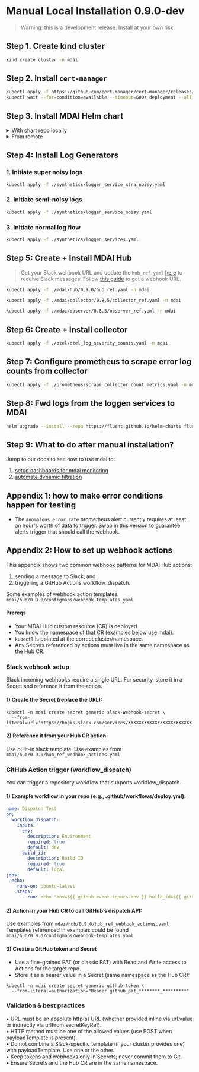 # Manual Local Installation 0.9.0-dev
> Warning: this is a development release. Install at your own risk.

## Step 1. Create kind cluster

```sh
kind create cluster -n mdai
```

## Step 2. Install `cert-manager`

```sh
kubectl apply -f https://github.com/cert-manager/cert-manager/releases/latest/download/cert-manager.yaml
kubectl wait --for=condition=available --timeout=600s deployment --all -n cert-manager
```

## Step 3. Install MDAI Helm chart

<details>

<summary>With chart repo locally</summary>  

* Checkout the desired version of [mdai-hub](https://github.com/DecisiveAI/mdai-hub)   
* Update values.yaml if needed.  
* Run:

```sh
helm upgrade --install mdai ../mdai-hub \
  --namespace mdai \
  --create-namespace \
  --wait-for-jobs \
  --cleanup-on-fail \
  --set mdai-s3-logs-reader.enabled=false \
  -f ../mdai-hub/values.yaml
```
</details>

<details>

<summary>From remote</summary>

```sh
  helm upgrade --install mdai oci://ghcr.io/decisiveai/mdai-hub \
  --version 0.9.0-dev \
  --namespace mdai \
  --create-namespace \
  --set mdai-operator.manager.env.otelSdkDisabled=true \
  --set mdai-gateway.otelSdkDisabled=true \
  --set mdai-event-hub.otelSdkDisabled=true \
  --set mdai-s3-logs-reader.enabled=false \
  --cleanup-on-fail
```

</details>

## Step 4: Install Log Generators

### 1. Initiate super noisy logs
```sh
kubectl apply -f ./synthetics/loggen_service_xtra_noisy.yaml
```

### 2. Initiate semi-noisy logs
```sh
kubectl apply -f ./synthetics/loggen_service_noisy.yaml
```

### 3. Initiate normal log flow
```sh
kubectl apply -f ./synthetics/loggen_services.yaml
```

## Step 5: Create + Install MDAI Hub

> Get your Slack wehbook URL and update the `hub_ref.yaml` [here](https://github.com/DecisiveAI/mdai-labs/blob/00b05e9589d53b6cfac3361c4605b38f41b702a3/mdai/hub/0.8.5/hub_ref.yaml#L88-L109) to receive Slack messages. Follow [this guide](https://api.slack.com/messaging/webhooks) to get a webhook URL.

```sh
kubectl apply -f ./mdai/hub/0.9.0/hub_ref.yaml -n mdai
```
```sh
kubectl apply -f ./mdai/collector/0.8.5/collector_ref.yaml -n mdai
```
```sh
kubectl apply -f ./mdai/observer/0.8.5/observer_ref.yaml -n mdai
```

## Step 6: Create + Install collector

```sh
kubectl apply -f ./otel/otel_log_severity_counts.yaml -n mdai
```

## Step 7: Configure prometheus to scrape error log counts from collector

```sh
kubectl apply -f ./prometheus/scrape_collector_count_metrics.yaml -n mdai
```

## Step 8: Fwd logs from the loggen services to MDAI
```sh
helm upgrade --install --repo https://fluent.github.io/helm-charts fluent fluentd -f ./synthetics/loggen_fluent_config.yaml
```

## Step 9: What to do after manual installation?

Jump to our docs to see how to use mdai to:
1. [setup dashboards for mdai monitoring](https://docs.mydecisive.ai/quickstart/dashboard/index.html)
2. [automate dynamic filtration](https://docs.mydecisive.ai/quickstart/filter/index.html)

## Appendix 1: how to make error conditions happen for testing

* The `anomalous_error_rate` prometheus alert currently requires at least an hour's worth of data to trigger. Swap in [this version](https://github.com/DecisiveAI/mdai-labs/blob/e5c0309ad478cdd441c7463def5b0a9390cbb40b/mdai/hub/0.8.5/hub_ref.yaml#L66-L73) to guarantee alerts trigger that should call the webhook.

## Appendix 2: How to set up webhook actions
This appendix shows two common webhook patterns for MDAI Hub actions:
1.	sending a message to Slack, and
2.	triggering a GitHub Actions workflow_dispatch.  

Some examples of webhook action templates: `mdai/hub/0.9.0/configmaps/webhook-templates.yaml`
#### Prereqs
* Your MDAI Hub custom resource (CR) is deployed.
* You know the namespace of that CR (examples below use mdai).
* `kubectl` is pointed at the correct cluster/namespace.
* Any Secrets referenced by actions must live in the same namespace as the Hub CR.
### Slack webhook setup
Slack incoming webhooks require a single URL. For security, store it in a Secret and reference it from the action.  
#### 1) Create the Secret (replace the URL):
```shell
kubectl -n mdai create secret generic slack-webhook-secret \
  --from-literal=url='https://hooks.slack.com/services/XXXXXXXXXXXXXXXXXXXXXXXX'
```
#### 2) Reference it from your Hub CR action:
Use built-in slack template. Use examples from `mdai/hub/0.9.0/hub_ref_webhook_actions.yaml`

### GitHub Action trigger (workflow_dispatch)
You can trigger a repository workflow that supports workflow_dispatch.   
#### 1) Example workflow in your repo (e.g., .github/workflows/deploy.yml):
```yaml
name: Dispatch Test
on:
  workflow_dispatch:
    inputs:
      env:
        description: Environment
        required: true
        default: dev
      build_id:
        description: Build ID
        required: true
        default: local
jobs:
  echo:
    runs-on: ubuntu-latest
    steps:
      - run: echo "env=${{ github.event.inputs.env }} build_id=${{ github.event.inputs.build_id }}"
```
#### 2) Action in your Hub CR to call GitHub’s dispatch API:
Use examples from `mdai/hub/0.9.0/hub_ref_webhook_actions.yaml`
Templates referenced in examples could be found `mdai/hub/0.9.0/configmaps/webhook-templates.yaml`
#### 3) Create a GitHub token and Secret
* Use a fine-grained PAT (or classic PAT) with Read and Write access to Actions for the target repo.
* Store it as a bearer value in a Secret (same namespace as the Hub CR):
```shell
kubectl -n mdai create secret generic github-token \
  --from-literal=authorization="Bearer github_pat_********_*********"
```
### Validation & best practices
•	URL must be an absolute http(s) URL (whether provided inline via url.value or indirectly via urlFrom.secretKeyRef).  
•	HTTP method must be one of the allowed values (use POST when payloadTemplate is present).  
•	Do not combine a Slack-specific template (if your cluster provides one) with payloadTemplate. Use one or the other.   
•	Keep tokens and webhooks only in Secrets; never commit them to Git.  
•	Ensure Secrets and the Hub CR are in the same namespace.   